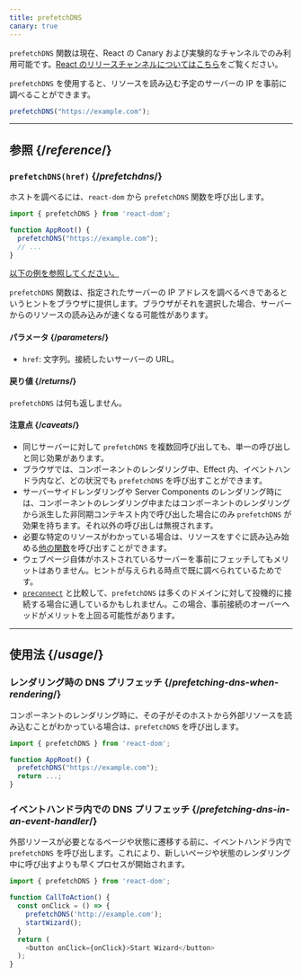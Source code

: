 ```yaml
---
title: prefetchDNS
canary: true
---
```


<Canary>

`prefetchDNS` 関数は現在、React の Canary および実験的なチャンネルでのみ利用可能です。[React のリリースチャンネルについてはこちら](/community/versioning-policy#all-release-channels)をご覧ください。

</Canary>

<Intro>

`prefetchDNS` を使用すると、リソースを読み込む予定のサーバーの IP を事前に調べることができます。

```js
prefetchDNS("https://example.com");
```

</Intro>

<InlineToc />

---

## 参照 {/*reference*/}

### `prefetchDNS(href)` {/*prefetchdns*/}

ホストを調べるには、`react-dom` から `prefetchDNS` 関数を呼び出します。

```js
import { prefetchDNS } from 'react-dom';

function AppRoot() {
  prefetchDNS("https://example.com");
  // ...
}

```

[以下の例を参照してください。](#usage)

`prefetchDNS` 関数は、指定されたサーバーの IP アドレスを調べるべきであるというヒントをブラウザに提供します。ブラウザがそれを選択した場合、サーバーからのリソースの読み込みが速くなる可能性があります。

#### パラメータ {/*parameters*/}

* `href`: 文字列。接続したいサーバーの URL。

#### 戻り値 {/*returns*/}

`prefetchDNS` は何も返しません。

#### 注意点 {/*caveats*/}

* 同じサーバーに対して `prefetchDNS` を複数回呼び出しても、単一の呼び出しと同じ効果があります。
* ブラウザでは、コンポーネントのレンダリング中、Effect 内、イベントハンドラ内など、どの状況でも `prefetchDNS` を呼び出すことができます。
* サーバーサイドレンダリングや Server Components のレンダリング時には、コンポーネントのレンダリング中またはコンポーネントのレンダリングから派生した非同期コンテキスト内で呼び出した場合にのみ `prefetchDNS` が効果を持ちます。それ以外の呼び出しは無視されます。
* 必要な特定のリソースがわかっている場合は、リソースをすぐに読み込み始める[他の関数](/reference/react-dom/#resource-preloading-apis)を呼び出すことができます。
* ウェブページ自体がホストされているサーバーを事前にフェッチしてもメリットはありません。ヒントが与えられる時点で既に調べられているためです。
* [`preconnect`](/reference/react-dom/preconnect) と比較して、`prefetchDNS` は多くのドメインに対して投機的に接続する場合に適しているかもしれません。この場合、事前接続のオーバーヘッドがメリットを上回る可能性があります。

---

## 使用法 {/*usage*/}

### レンダリング時の DNS プリフェッチ {/*prefetching-dns-when-rendering*/}

コンポーネントのレンダリング時に、その子がそのホストから外部リソースを読み込むことがわかっている場合は、`prefetchDNS` を呼び出します。

```js
import { prefetchDNS } from 'react-dom';

function AppRoot() {
  prefetchDNS("https://example.com");
  return ...;
}
```

### イベントハンドラ内での DNS プリフェッチ {/*prefetching-dns-in-an-event-handler*/}

外部リソースが必要となるページや状態に遷移する前に、イベントハンドラ内で `prefetchDNS` を呼び出します。これにより、新しいページや状態のレンダリング中に呼び出すよりも早くプロセスが開始されます。

```js
import { prefetchDNS } from 'react-dom';

function CallToAction() {
  const onClick = () => {
    prefetchDNS('http://example.com');
    startWizard();
  }
  return (
    <button onClick={onClick}>Start Wizard</button>
  );
}
```